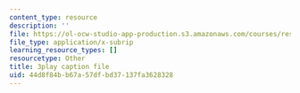 ```yaml
---
content_type: resource
description: ''
file: https://ol-ocw-studio-app-production.s3.amazonaws.com/courses/res-9-003-brains-minds-and-machines-summer-course-summer-2015/44d8f84bb67a57dfbd37137fa3628328_lv3kGg-eRa0.vtt
file_type: application/x-subrip
learning_resource_types: []
resourcetype: Other
title: 3play caption file
uid: 44d8f84b-b67a-57df-bd37-137fa3628328
---
```

